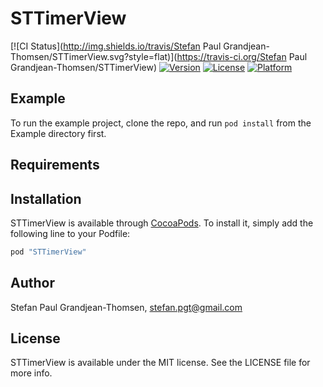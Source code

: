 # STTimerView

[![CI Status](http://img.shields.io/travis/Stefan Paul Grandjean-Thomsen/STTimerView.svg?style=flat)](https://travis-ci.org/Stefan Paul Grandjean-Thomsen/STTimerView)
[![Version](https://img.shields.io/cocoapods/v/STTimerView.svg?style=flat)](http://cocoapods.org/pods/STTimerView)
[![License](https://img.shields.io/cocoapods/l/STTimerView.svg?style=flat)](http://cocoapods.org/pods/STTimerView)
[![Platform](https://img.shields.io/cocoapods/p/STTimerView.svg?style=flat)](http://cocoapods.org/pods/STTimerView)

## Example

To run the example project, clone the repo, and run `pod install` from the Example directory first.

## Requirements

## Installation

STTimerView is available through [CocoaPods](http://cocoapods.org). To install
it, simply add the following line to your Podfile:

```ruby
pod "STTimerView"
```

## Author

Stefan Paul Grandjean-Thomsen, stefan.pgt@gmail.com

## License

STTimerView is available under the MIT license. See the LICENSE file for more info.
